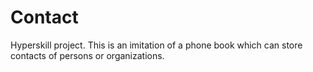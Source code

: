 # Contact
Hyperskill project.
This is an imitation of a phone book which can store contacts of persons or organizations.
